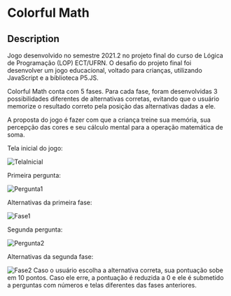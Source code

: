# Colorful Math

## Description

Jogo desenvolvido no semestre 2021.2 no projeto final do curso de Lógica de Programação (LOP) ECT/UFRN.
O desafio do projeto final foi desenvolver um jogo educacional, voltado para crianças, utilizando JavaScript e a biblioteca P5.JS.

Colorful Math conta com 5 fases. Para cada fase, foram desenvolvidas 3 possibilidades diferentes de alternativas corretas, evitando que o usuário memorize o resultado correto pela posição das alternativas dadas a ele.

A proposta do jogo é fazer com que a criança treine sua memória, sua percepção das cores e seu cálculo mental para a operação matemática de soma.

Tela inicial do jogo:

![TelaInicial](https://user-images.githubusercontent.com/101594080/184265142-c4ea8e96-9064-4503-a9c3-ca55bd939673.png)



Primeira pergunta: 

![Pergunta1](https://user-images.githubusercontent.com/101594080/184265315-89a7e21f-262e-4deb-a56d-2528b10857dd.png)



Alternativas da primeira fase:

![Fase1](https://user-images.githubusercontent.com/101594080/184265396-34fc5f8c-8934-4ac2-9987-a9858678fec5.png)


Segunda pergunta: 

![Pergunta2](https://user-images.githubusercontent.com/101594080/184265511-3df5e15f-d75d-4347-909b-da0d60b529c5.png)


Alternativas da segunda fase:

![Fase2](https://user-images.githubusercontent.com/101594080/184265558-06df2b33-8f48-4d7d-a2a7-35176abfcad1.png)
Caso o usuário escolha a alternativa correta, sua pontuação sobe em 10 pontos. Caso ele erre, a pontuação é reduzida a 0 e ele é submetido a perguntas com números e telas diferentes das fases anteriores.

